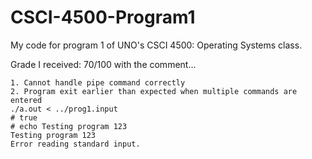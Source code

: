 # CSCI-4500-Program1
My code for program 1 of UNO's CSCI 4500: Operating Systems class.

Grade I received: 70/100 with the comment...
```
1. Cannot handle pipe command correctly
2. Program exit earlier than expected when multiple commands are entered
./a.out < ../prog1.input
# true
# echo Testing program 123
Testing program 123
Error reading standard input.
```
